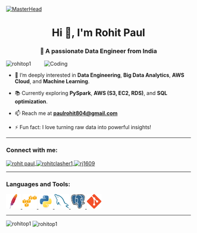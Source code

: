 [![MasterHead](https://png.pngtree.com/thumb_back/fw800/background/20220522/pngtree-programming-and-coding-banner-working-image_1375029.jpg)](https://github.com/RohitOP1)

<h1 align="center">Hi 👋, I'm Rohit Paul</h1>
<h3 align="center">🚀 A passionate Data Engineer from India</h3>

<img align="right" alt="Coding" width="400" src="https://i.pinimg.com/originals/2a/53/65/2a53651a35816f499270d8275fd5318f.gif" />

<p align="left"> 
  <img src="https://komarev.com/ghpvc/?username=rohitop1&label=Profile%20views&color=0e75b6&style=flat" alt="rohitop1" /> 
</p>

- 🌟 I’m deeply interested in **Data Engineering**, **Big Data Analytics**, **AWS Cloud**, and **Machine Learning**.

- 📚 Currently exploring **PySpark**, **AWS (S3, EC2, RDS)**, and **SQL optimization**.

- 📫 Reach me at **paulrohit804@gmail.com**

- ⚡ Fun fact: I love turning raw data into powerful insights!

---

<h3 align="left">Connect with me:</h3>
<p align="left">
<a href="https://www.linkedin.com/in/rohit-paul-619ba022b/" target="blank">
  <img align="center" src="https://raw.githubusercontent.com/rahuldkjain/github-profile-readme-generator/master/src/images/icons/Social/linked-in-alt.svg" alt="rohit paul" height="30" width="40" />
</a>
<a href="https://instagram.com/rohitclasher1" target="blank">
  <img align="center" src="https://raw.githubusercontent.com/rahuldkjain/github-profile-readme-generator/master/src/images/icons/Social/instagram.svg" alt="rohitclasher1" height="30" width="40" />
</a>
<a href="https://www.hackerrank.com/rj1609" target="blank">
  <img align="center" src="https://raw.githubusercontent.com/rahuldkjain/github-profile-readme-generator/master/src/images/icons/Social/hackerrank.svg" alt="rj1609" height="30" width="40" />
</a>
</p>

---

<h3 align="left">Languages and Tools:</h3>
<p align="left"> 
  <a href="https://spark.apache.org/" target="_blank" rel="noreferrer">
    <img src="https://raw.githubusercontent.com/devicons/devicon/master/icons/apache/apache-original.svg" alt="Apache Spark" width="40" height="40"/>
  </a>
  <a href="https://aws.amazon.com/" target="_blank" rel="noreferrer">
    <img src="https://raw.githubusercontent.com/devicons/devicon/master/icons/amazonwebservices/amazonwebservices-original.svg" alt="AWS" width="40" height="40"/>
  </a>
  <a href="https://www.python.org/" target="_blank" rel="noreferrer">
    <img src="https://raw.githubusercontent.com/devicons/devicon/master/icons/python/python-original.svg" alt="Python" width="40" height="40"/>
  </a>
  <a href="https://www.mysql.com/" target="_blank" rel="noreferrer">
    <img src="https://raw.githubusercontent.com/devicons/devicon/master/icons/mysql/mysql-original.svg" alt="MySQL" width="40" height="40"/>
  </a>
  <a href="https://www.postgresql.org/" target="_blank" rel="noreferrer">
    <img src="https://raw.githubusercontent.com/devicons/devicon/master/icons/postgresql/postgresql-original.svg" alt="PostgreSQL" width="40" height="40"/>
  </a>
  <a href="https://git-scm.com/" target="_blank" rel="noreferrer">
    <img src="https://raw.githubusercontent.com/devicons/devicon/master/icons/git/git-original.svg" alt="Git" width="40" height="40"/>
  </a>
</p>

---

<p><img align="left" src="https://github-readme-stats.vercel.app/api/top-langs?username=rohitop1&show_icons=true&locale=en&layout=compact" alt="rohitop1" /></p>

<p>&nbsp;<img align="center" src="https://github-readme-stats.vercel.app/api?username=rohitop1&show_icons=true&locale=en" alt="rohitop1" /></p>
